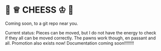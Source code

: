 # 🧀 ♕ CHEESS ♔ 🧀 
Coming soon, to a git repo near you.

Current status: Pieces can be moved, but I do not have the energy to check if they all can be moved correctly.
The pawns work though, en passant and all. 
Promotion also exists now! 
Documentation coming soon!!!!!!!!